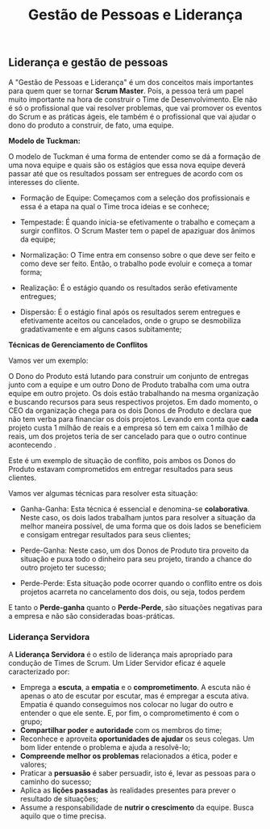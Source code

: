 <div align="center">

# Gestão de Pessoas e Liderança

</div>

<br>

## Liderança e gestão de pessoas

A "Gestão de Pessoas e Liderança"  é um dos conceitos mais importantes para quem quer se tornar **Scrum Master**. Pois, a pessoa terá um papel muito importante na hora de construir o Time de Desenvolvimento. Ele não é só o profissional que vai resolver problemas, que vai promover os eventos do Scrum e as práticas ágeis, ele também é o profissional que vai ajudar o dono do produto a construir, de fato, uma equipe.

**Modelo de Tuckman:**

O modelo de Tuckman é uma forma de entender como se dá a formação de uma nova equipe e quais são os estágios que essa nova equipe deverá passar até que os resultados possam ser entregues de acordo com os interesses do cliente.

- Formação de Equipe: Começamos com a seleção dos profissionais e essa é a etapa na qual o Time troca ideias e se conhece;

- Tempestade: É quando inicia-se efetivamente o trabalho e começam a surgir conflitos. O Scrum Master tem o papel de apaziguar dos ânimos da equipe;

- Normalização: O Time entra em consenso sobre o que deve ser feito e como deve ser feito. Então, o trabalho pode evoluir e começa a tomar forma;

- Realização: É o estágio quando os resultados serão efetivamente entregues;

- Dispersão: É o estágio final após os resultados serem entregues e efetivamente aceitos ou cancelados, onde o grupo se desmobiliza gradativamente e em alguns casos subitamente; 

**Técnicas de Gerenciamento de Conflitos**

Vamos ver um exemplo: 

O Dono do Produto está lutando para construir um conjunto de entregas junto com a equipe e um outro Dono de Produto trabalha com uma outra equipe em outro projeto. Os dois estão trabalhando na mesma organização e buscando recursos para seus respectivos projetos. Em dado momento, o CEO da organização chega para os dois Donos de Produto e declara que não tem verba para financiar os dois projetos. Levando em conta que **cada** projeto custa 1 milhão de reais e a empresa só tem em caixa 1 milhão de reais, um dos projetos teria de ser cancelado para que o outro continue acontecendo .

Este é um exemplo de situação de conflito, pois ambos os Donos do Produto estavam comprometidos em entregar resultados para seus clientes. 

Vamos ver algumas técnicas para resolver esta situação:

- Ganha-Ganha: Esta técnica é essencial e denomina-se **colaborativa**. Neste caso, os dois lados trabalham juntos para resolver a situação da melhor maneira possível, de uma forma que os dois lados se beneficiem e consigam entregar resultados para seus clientes;

- Perde-Ganha: Neste caso, um dos Donos de Produto tira proveito da situação e puxa todo o dinheiro para seu projeto, tirando a chance do outro projeto ter sucesso;

- Perde-Perde: Esta situação pode ocorrer quando o conflito entre os dois projetos acarreta no cancelamento dos dois, ou seja, todos perdem

E tanto o **Perde-ganha** quanto o **Perde-Perde**, são situações negativas para a empresa e não são consideradas boas-práticas.

### Liderança Servidora

A **Liderança Servidora** é o estilo de liderança mais apropriado para condução de Times de Scrum. Um Líder Servidor eficaz é aquele caracterizado por:

 - Emprega a **escuta**, a **empatia** e o **comprometimento**. A escuta não é apenas o ato de escutar por escutar, mas é empregar a escuta ativa. Empatia é quando conseguimos nos colocar no lugar do outro e entender o que ele sente. E, por fim, o comprometimento é com o grupo;
 - **Compartilhar poder** e **autoridade** com os membros do time;
 - Reconhece e aproveita **oportunidades de ajudar** os seus colegas. Um bom líder entende o problema e ajuda a resolvê-lo;
 - **Compreende melhor os problemas** relacionados a ética, poder e valores;
 - Praticar a **persuasão** é saber persuadir, isto é, levar as pessoas para o caminho do sucesso;
 - Aplica as **lições passadas** às realidades presentes para prever o resultado de situações;
 - Assume a responsabilidade de **nutrir o crescimento** da equipe. Busca aquilo que o time precisa.
